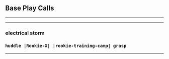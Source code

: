 ## **Base Play Calls**
___
___

### **electrical storm**

### `huddle |Rookie-X| |rookie-training-camp| grasp` 

___





